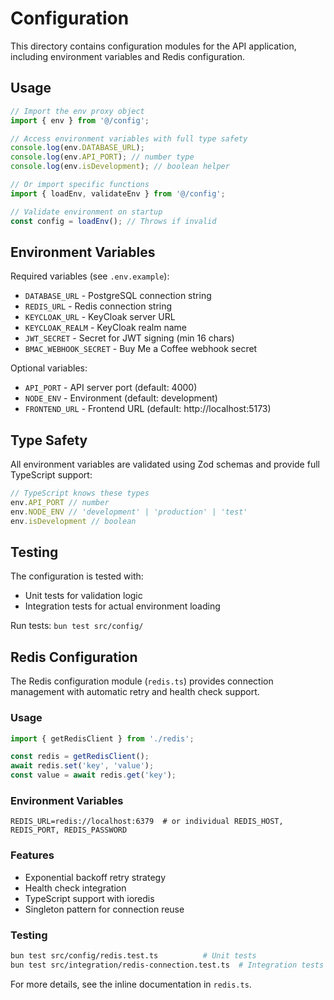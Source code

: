 # Configuration

This directory contains configuration modules for the API application, including environment variables and Redis configuration.

## Usage

```typescript
// Import the env proxy object
import { env } from '@/config';

// Access environment variables with full type safety
console.log(env.DATABASE_URL);
console.log(env.API_PORT); // number type
console.log(env.isDevelopment); // boolean helper

// Or import specific functions
import { loadEnv, validateEnv } from '@/config';

// Validate environment on startup
const config = loadEnv(); // Throws if invalid
```

## Environment Variables

Required variables (see `.env.example`):
- `DATABASE_URL` - PostgreSQL connection string
- `REDIS_URL` - Redis connection string
- `KEYCLOAK_URL` - KeyCloak server URL
- `KEYCLOAK_REALM` - KeyCloak realm name
- `JWT_SECRET` - Secret for JWT signing (min 16 chars)
- `BMAC_WEBHOOK_SECRET` - Buy Me a Coffee webhook secret

Optional variables:
- `API_PORT` - API server port (default: 4000)
- `NODE_ENV` - Environment (default: development)
- `FRONTEND_URL` - Frontend URL (default: http://localhost:5173)

## Type Safety

All environment variables are validated using Zod schemas and provide full TypeScript support:

```typescript
// TypeScript knows these types
env.API_PORT // number
env.NODE_ENV // 'development' | 'production' | 'test'
env.isDevelopment // boolean
```

## Testing

The configuration is tested with:
- Unit tests for validation logic
- Integration tests for actual environment loading

Run tests: `bun test src/config/`

## Redis Configuration

The Redis configuration module (`redis.ts`) provides connection management with automatic retry and health check support.

### Usage

```typescript
import { getRedisClient } from './redis';

const redis = getRedisClient();
await redis.set('key', 'value');
const value = await redis.get('key');
```

### Environment Variables

```env
REDIS_URL=redis://localhost:6379  # or individual REDIS_HOST, REDIS_PORT, REDIS_PASSWORD
```

### Features

- Exponential backoff retry strategy
- Health check integration
- TypeScript support with ioredis
- Singleton pattern for connection reuse

### Testing

```bash
bun test src/config/redis.test.ts          # Unit tests
bun test src/integration/redis-connection.test.ts  # Integration tests
```

For more details, see the inline documentation in `redis.ts`.